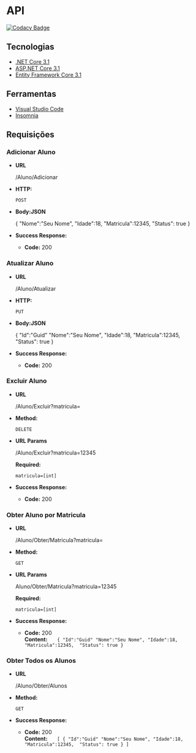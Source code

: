 # API

[![Codacy Badge](https://api.codacy.com/project/badge/Grade/cede65f341a4437abd6ab5b2ad774535)](https://app.codacy.com/manual/Leock9/API-dotnet-core?utm_source=github.com&utm_medium=referral&utm_content=Leock9/API-dotnet-core&utm_campaign=Badge_Grade_Dashboard)

## Tecnologias
 * [.NET Core 3.1](https://dotnet.microsoft.com/download)
 * [ASP.NET Core 3.1](https://docs.microsoft.com/en-us/aspnet/core)
 * [Entity Framework Core 3.1](https://docs.microsoft.com/en-us/ef/core)

## Ferramentas
* [Visual Studio Code](https://code.visualstudio.com)
* [Insomnia](https://insomnia.rest/)

 
 ## Requisições
 
 ### Adicionar Aluno 
 
* **URL**

  /Aluno/Adicionar

* **HTTP:**
  
   `POST` 
  

* **Body:JSON**

  {
    "Nome":"Seu Nome",
    "Idade":18,
    "Matricula":12345, 
    "Status": true
  }

* **Success Response:**

  * **Code:** 200 <br />

 ### Atualizar Aluno
 
* **URL**

  /Aluno/Atualizar

* **HTTP:**
  
   `PUT` 
  

* **Body:JSON**

  {
    "Id":"Guid"
    "Nome":"Seu Nome",
    "Idade":18,
    "Matricula":12345, 
    "Status": true
  }

* **Success Response:**

  * **Code:** 200 <br />
  
### Excluir Aluno
  
* **URL**

  /Aluno/Excluir?matricula=

* **Method:**

   `DELETE` 
  
*  **URL Params**

   /Aluno/Excluir?matricula=12345

   **Required:**
 
   `matricula=[int]`


* **Success Response:**
 
  * **Code:** 200 <br />

### Obter Aluno por Matricula
  
* **URL**

  /Aluno/Obter/Matricula?matricula=

* **Method:**

   `GET` 
  
*  **URL Params**

   Aluno/Obter/Matricula?matricula=12345

   **Required:**
 
   `matricula=[int]`


* **Success Response:**
 
  * **Code:** 200 <br />
  **Content:** `  
  {
    "Id":"Guid"
    "Nome":"Seu Nome",
    "Idade":18,
    "Matricula":12345, 
    "Status": true
  }`
  
### Obter Todos os Alunos
  
* **URL**

  /Aluno/Obter/Alunos

* **Method:**

   `GET` 
  
* **Success Response:**
 
  * **Code:** 200 <br />
  **Content:** `  
 [ {
    "Id":"Guid"
    "Nome":"Seu Nome",
    "Idade":18,
    "Matricula":12345, 
    "Status": true
  } ]`  
  
 
